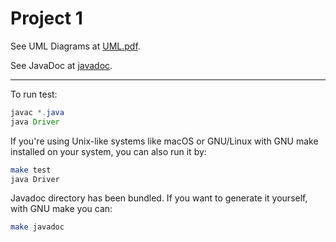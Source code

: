 # Project 1

See UML Diagrams at [UML.pdf](UML.pdf).

See JavaDoc at [javadoc](javadoc/index.html).

----

To run test:

```java
javac *.java
java Driver
```

If you're using Unix-like systems like macOS or GNU/Linux with GNU make installed on your system, you can also run it by:

```bash
make test
java Driver
```

Javadoc directory has been bundled. If you want to generate it yourself, with GNU make you can:

```bash
make javadoc
```
